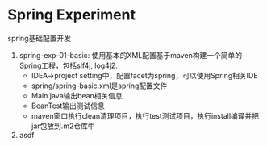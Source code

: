 # Spring Experiment

spring基础配置开发

1. spring-exp-01-basic: 使用基本的XML配置基于maven构建一个简单的Spring工程，包括slf4j, log4j2.
    - IDEA->project setting中，配置facet为spring，可以使用Spring相关IDE
    - spring/spring-basic.xml是spring配置文件
    - Main.java输出bean相关信息
    - BeanTest输出测试信息
    - maven窗口执行clean清理项目，执行test测试项目，执行install编译并把jar包放到.m2仓库中
2. asdf